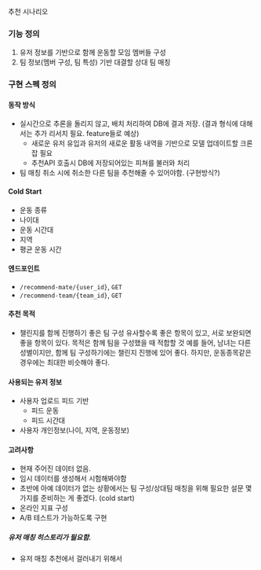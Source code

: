 

추천 시나리오

### 기능 정의
1. 유저 정보를 기반으로 함께 운동할 모임 멤버들 구성
2. 팀 정보(멤버 구성, 팀 특성) 기반 대결할 상대 팀 매칭

### 구현 스펙 정의
#### 동작 방식
- 실시간으로 추론을 돌리지 않고, 배치 처리하여 DB에 결과 저장. (결과 형식에 대해서는 추가 리서치 필요. feature들로 예상)
    - 새로운 유저 유입과 유저의 새로운 활동 내역을 기반으로 모델 업데이트할 크론잡 필요
    - 추천API 호출시 DB에 저장되어있는 피쳐를 불러와 처리
- 팀 매칭 취소 시에 취소한 다른 팀을 추천해줄 수 있어야함. (구현방식?)

#### Cold Start
- 운동 종류
- 나이대
- 운동 시간대
- 지역
- 평균 운동 시간


#### 엔드포인트
- `/recommend-mate/{user_id}`, `GET`
- `/recommend-team/{team_id}`, `GET`

#### 추천 목적
- 챌린지를 함께 진행하기 좋은 팀 구성
유사할수록 좋은 항목이 있고, 서로 보완되면 좋을 항목이 있다.
목적은 함께 팀을 구성했을 때 적합할 것
예를 들어, 남녀는 다른 성별이지만, 함께 팀 구성하기에는 챌린지 진행에 있어 좋다.
하지만, 운동종목같은 경우에는 최대한 비슷해야 좋다.



#### 사용되는 유저 정보
- 사용자 업로드 피드 기반
    - 피드 운동 
    - 피드 시간대
- 사용자 개인정보(나이, 지역, 운동정보)


#### 고려사항
- 현재 주어진 데이터 없음.
- 임시 데이터를 생성해서 시험해봐야함
- 초반에 아예 데이터가 없는 상황에서는 팀 구성/상대팀 매칭을 위해 필요한 설문 몇 가지를 준비하는 게 좋겠다. (cold start)
- 온라인 지표 구성
- A/B 테스트가 가능하도록 구현


##### 유저 매칭 히스토리가 필요함. 
- 유저 매칭 추천에서 걸러내기 위해서
